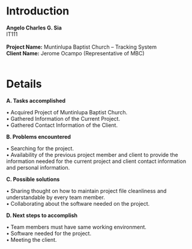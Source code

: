 # Introduction #

**Angelo Charles G. Sia**<br>
IT111<br>
<br>
<b>Project Name:</b> Muntinlupa Baptist Church – Tracking System<br>
<b>Client Name:</b> Jerome Ocampo (Representative of MBC)<br>
<br>
<h1>Details</h1>
<b>A.	Tasks accomplished</b>

•	Acquired Project of Muntinlupa Baptist Church.<br>
•	Gathered Information of the Current Project.<br>
•	Gathered Contact Information of the Client.<br>

<b>B.	Problems encountered</b>

•	Searching for the project.<br>
•	Availability of the previous project member and client to provide the information needed for the current project and client contact information and personal information.<br>


<b>C.	Possible solutions</b>

•	Sharing thought on how to maintain project file cleanliness and understandable by every team member.<br>
•	Collaborating about the software needed on the project. <br>

<b>D.	Next steps to accomplish</b>

•	Team members must have same working environment.<br>
•	Software needed for the project.<br>
•	Meeting the client.<br>